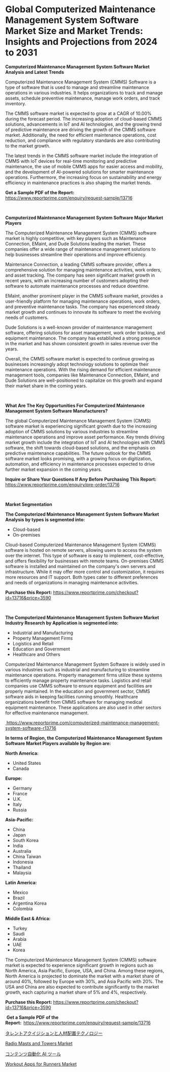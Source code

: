 <p><h1>Global Computerized Maintenance Management System Software Market Size and Market Trends: Insights and Projections from 2024 to 2031</h1></p><p><strong>Computerized Maintenance Management System Software Market Analysis and Latest Trends</strong></p>
<p><p>Computerized Maintenance Management System (CMMS) Software is a type of software that is used to manage and streamline maintenance operations in various industries. It helps organizations to track and manage assets, schedule preventive maintenance, manage work orders, and track inventory.</p><p>The CMMS software market is expected to grow at a CAGR of 10.00% during the forecast period. The increasing adoption of cloud-based CMMS solutions, advancements in IoT and AI technologies, and the growing trend of predictive maintenance are driving the growth of the CMMS software market. Additionally, the need for efficient maintenance operations, cost reduction, and compliance with regulatory standards are also contributing to the market growth.</p><p>The latest trends in the CMMS software market include the integration of CMMS with IoT devices for real-time monitoring and predictive maintenance, the use of mobile CMMS apps for easier access and mobility, and the development of AI-powered solutions for smarter maintenance operations. Furthermore, the increasing focus on sustainability and energy efficiency in maintenance practices is also shaping the market trends.</p></p>
<p><strong>Get a Sample PDF of the Report:&nbsp;</strong> <a href="https://www.reportprime.com/enquiry/request-sample/13716">https://www.reportprime.com/enquiry/request-sample/13716</a></p>
<p>&nbsp;</p>
<p><strong>Computerized Maintenance Management System Software Major Market Players</strong></p>
<p><p>The Computerized Maintenance Management System (CMMS) software market is highly competitive, with key players such as Maintenance Connection, EMaint, and Dude Solutions leading the market. These companies offer a wide range of maintenance management solutions to help businesses streamline their operations and improve efficiency.</p><p>Maintenance Connection, a leading CMMS software provider, offers a comprehensive solution for managing maintenance activities, work orders, and asset tracking. The company has seen significant market growth in recent years, with an increasing number of customers adopting their software to automate maintenance processes and reduce downtime.</p><p>EMaint, another prominent player in the CMMS software market, provides a user-friendly platform for managing maintenance operations, work orders, and preventive maintenance tasks. The company has experienced steady market growth and continues to innovate its software to meet the evolving needs of customers.</p><p>Dude Solutions is a well-known provider of maintenance management software, offering solutions for asset management, work order tracking, and equipment maintenance. The company has established a strong presence in the market and has shown consistent growth in sales revenue over the years.</p><p>Overall, the CMMS software market is expected to continue growing as businesses increasingly adopt technology solutions to optimize their maintenance operations. With the rising demand for efficient maintenance management tools, companies like Maintenance Connection, EMaint, and Dude Solutions are well-positioned to capitalize on this growth and expand their market share in the coming years.</p></p>
<p>&nbsp;</p>
<p><strong>What Are The Key Opportunities For Computerized Maintenance Management System Software Manufacturers?</strong></p>
<p><p>The global Computerized Maintenance Management System (CMMS) software market is experiencing significant growth due to the increasing adoption of CMMS solutions by various industries to streamline maintenance operations and improve asset performance. Key trends driving market growth include the integration of IoT and AI technologies with CMMS software, the shift towards cloud-based solutions, and the emphasis on predictive maintenance capabilities. The future outlook for the CMMS software market looks promising, with a growing focus on digitization, automation, and efficiency in maintenance processes expected to drive further market expansion in the coming years.</p></p>
<p><strong>Inquire or Share Your Questions If Any Before Purchasing This Report:</strong> <a href="https://www.reportprime.com/enquiry/pre-order/13716">https://www.reportprime.com/enquiry/pre-order/13716</a></p>
<p>&nbsp;</p>
<p><strong>Market Segmentation</strong></p>
<p><strong>The Computerized Maintenance Management System Software Market Analysis by types is segmented into:</strong></p>
<p><ul><li>Cloud-based</li><li>On-premises</li></ul></p>
<p><p>Cloud-based Computerized Maintenance Management System (CMMS) software is hosted on remote servers, allowing users to access the system over the internet. This type of software is easy to implement, cost-effective, and offers flexibility for businesses with remote teams. On-premises CMMS software is installed and maintained on the company's own servers and infrastructure. While it may offer more control and customization, it requires more resources and IT support. Both types cater to different preferences and needs of organizations in managing maintenance activities.</p></p>
<p><strong>Purchase this Report:&nbsp;</strong><a href="https://www.reportprime.com/checkout?id=13716&price=3590">https://www.reportprime.com/checkout?id=13716&price=3590</a></p>
<p>&nbsp;</p>
<p><strong>The Computerized Maintenance Management System Software Market Industry Research by Application is segmented into:</strong></p>
<p><ul><li>Industrial and Manufacturing</li><li>Property Management Firms</li><li>Logistics and Retail</li><li>Education and Government</li><li>Healthcare and Others</li></ul></p>
<p><p>Computerized Maintenance Management System Software is widely used in various industries such as industrial and manufacturing to streamline maintenance operations. Property management firms utilize these systems to efficiently manage property maintenance tasks. Logistics and retail companies use CMMS software to ensure equipment and facilities are properly maintained. In the education and government sector, CMMS software aids in keeping facilities running smoothly. Healthcare organizations benefit from CMMS software for managing medical equipment maintenance. These applications are also used in other sectors for effective maintenance management.</p></p>
<p><a href="https://www.reportprime.com/computerized-maintenance-management-system-software-r13716">&nbsp;https://www.reportprime.com/computerized-maintenance-management-system-software-r13716</a></p>
<p><strong>In terms of Region, the Computerized Maintenance Management System Software Market Players available by Region are:</strong></p>
<p>
    <p> <strong> North America: </strong>
        <ul>
            <li>United States</li>
            <li>Canada</li>
        </ul>
        </p> 
    <p> <strong> Europe: </strong>
        <ul>
            <li>Germany</li>
            <li>France</li>
            <li>U.K.</li>
            <li>Italy</li>
            <li>Russia</li>
        </ul>
        </p> 
    <p> <strong> Asia-Pacific: </strong>
        <ul>
            <li>China</li>
            <li>Japan</li>
            <li>South Korea</li>
            <li>India</li>
            <li>Australia</li>
            <li>China Taiwan</li>
            <li>Indonesia</li>
            <li>Thailand</li>
            <li>Malaysia</li>
        </ul>
        </p> 
    <p> <strong> Latin America: </strong>
        <ul>
            <li>Mexico</li>
            <li>Brazil</li>
            <li>Argentina Korea</li>
            <li>Colombia</li>
        </ul>
        </p> 
    <p> <strong> Middle East & Africa: </strong>
        <ul>
            <li>Turkey</li>
            <li>Saudi</li>
            <li>Arabia</li>
            <li>UAE</li>
            <li>Korea</li>
        </ul>
    </p>
    </p>
<p><p>The Computerized Maintenance Management System (CMMS) software market is expected to experience significant growth in regions such as North America, Asia Pacific, Europe, USA, and China. Among these regions, North America is projected to dominate the market with a market share of around 40%, followed by Europe with 30%, and Asia Pacific with 20%. The USA and China are also expected to contribute significantly to the market growth, each capturing a market share of 5% and 4%, respectively.</p></p>
<p><strong>Purchase this Report: </strong><a href="https://www.reportprime.com/checkout?id=13716&price=3590">https://www.reportprime.com/checkout?id=13716&price=3590</a></p>
<p>&nbsp;<strong>Get a Sample PDF of the Report:&nbsp;&nbsp;</strong><a href="https://www.reportprime.com/enquiry/request-sample/13716">https://www.reportprime.com/enquiry/request-sample/13716</a></p>
<p><strong></strong></p>
<p><p><a href="https://github.com/JoanaNitzsche/Market-Research-Report-List-1/blob/main/556584580479.md">タレントアクイジションと人材配置テクノロジー</a></p><p><a href="https://github.com/ashman753/Market-Research-Report-List-1/blob/main/radio-masts-and-towers-market.md">Radio Masts and Towers Market</a></p><p><a href="https://github.com/KaliMetz2023/Market-Research-Report-List-1/blob/main/219191080480.md">コンテンツ自動化 AI ツール</a></p><p><a href="https://github.com/SashaBeier2023/Market-Research-Report-List-1/blob/main/workout-apps-for-runners-market.md">Workout Apps for Runners Market</a></p></p>
